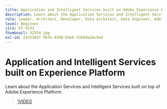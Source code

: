```yaml
---
title: Application and Intelligent Services built on Adobe Experience Platform
description: Learn about the Application Services and Intelligent Services built on top of Adobe Experience Platform.
role: Leader, Architect, Developer, Data Architect, Data Engineer, Admin, User
level: Beginner
jira: KT-4333
thumbnail: 32554.jpg
exl-id: 24333697-56fe-4398-b3e0-33b68a2dc8ad
---
```

# Application and Intelligent Services built on Experience Platform

Learn about the Application Services and Intelligent Services built on top of Adobe Experience Platform.

>[!VIDEO](https://video.tv.adobe.com/v/32554?quality=12&learn=on)

